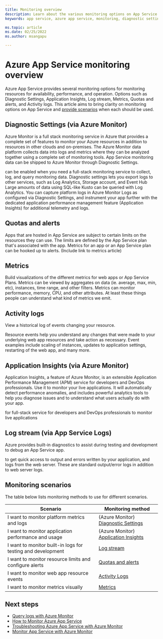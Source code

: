 ```yaml
---
title: Monitoring overview
description: Learn about the various monitoring options on App Service.
keywords: app service, azure app service, monitoring, diagnostic settings, support, web app, troubleshooting, 

ms.topic: article
ms.date: 02/25/2022
ms.author: msangapu

---
```

# Azure App Service monitoring overview

Azure App Service provides several monitoring options for monitoring resources for availability, performance, and operation. Options such as Diagnostic Settings, Application Insights, Log stream, Metrics, Quotas and alerts, and Activity logs. This article aims to bring clarity on monitoring options on App Service and [provide scenarios](#monitoring-scenarios) when each should be used.

## Diagnostic Settings (via Azure Monitor)

Azure Monitor is a full stack monitoring service in Azure that provides a complete set of features to monitor your Azure resources in addition to resources in other clouds and on-premises. The Azure Monitor data platform collects data into logs and metrics where they can be analyzed together using a complete set of monitoring tools. App Service monitoring data can be shipped to Azure Monitor through Diagnostic Settings.

can be enabled when you need a full-stack monitoring service to collect, log, and query monitoring data. Diagnostic settings lets you export logs to other services, such as Log Analytics, Storage account, and Event Hub Large amounts of data using SQL-like Kusto can be queried with Log Analytics. You can capture platform logs in Azure Monitor Logs as configured via Diagnostic Settings, and instrument your app further with the dedicated application performance management feature (Application Insights) for additional telemetry and logs.

## Quotas and alerts

Apps that are hosted in App Service are subject to certain limits on the resources they can use. The limits are defined by the App Service plan that's associated with the app. Metrics for an app or an App Service plan can be hooked up to alerts.   (Include link to metrics article)

## Metrics

Build visualizations of the different metrics for web apps or App Service Plans. Metrics can be viewed by aggregates on data (ie. average, max, min, etc), instances, time range, and other filters. Metrics can monitor performance, memory, CPU, and other attributes. At least these things people can understand what kind of metrics we emit.

## Activity logs
View a historical log of events changing your resource.   

Resource events help you understand any changes that were made to your underlying web app resources and take action as necessary. Event examples include scaling of instances, updates to application settings, restarting of the web app, and many more. 

## Application Insights (via Azure Monitor)

Application Insights, a feature of Azure Monitor, is an extensible Application Performance Management (APM) service for developers and DevOps professionals. Use it to monitor your live applications. It will automatically detect performance anomalies, and includes powerful analytics tools to help you diagnose issues and to understand what users actually do with your app.

 for full-stack service for developers and DevOps professionals to monitor live applications
## Log stream (via App Service Logs)

Azure provides built-in diagnostics to assist during testing and development to  debug an App Service app.  

 to get quick access to output and errors written by your application, and logs from the web server. These are standard output/error logs in addition to web server logs.
## Monitoring scenarios

The table below lists monitoring methods to use for different scenarios.

|Scenario|Monitoring method |
|----------|-----------|
|I want to monitor platform metrics and logs | (Azure Monitor) [Diagnostic Settings](troubleshoot-diagnostic-logs.md)|
|I want to monitor application performance and usage | (Azure Monitor) [Application Insights](monitor-app-service.md#application-insights)|
|I want to monitor built-in logs for testing and development|[Log stream](troubleshoot-diagnostic-logs.md#stream-logs)|
|I want to monitor resource limits and configure alerts|[Quotas and alerts](web-sites-monitor.md)|
|I want to monitor web app resource events|[Activity Logs](get-resource-events.md#view-azure-activity-logs)|
|I want to monitor metrics visually|[Metrics](web-sites-monitor.md#metrics-granularity-and-retention-policy)|

## Next steps
* [Query logs with Azure Monitor](../azure-monitor/logs/log-query-overview.md)
* [How to Monitor Azure App Service](web-sites-monitor.md)
* [Troubleshooting Azure App Service with Azure Monitor](tutorial-troubleshoot-monitor.md)
* [Monitor App Service with Azure Monitor](monitor-app-service.md)